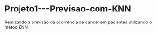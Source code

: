 # Projeto1---Previsao-com-KNN
Realizando a previsão da ocorrência de cancer em pacientes utilizando o métoo KNN
